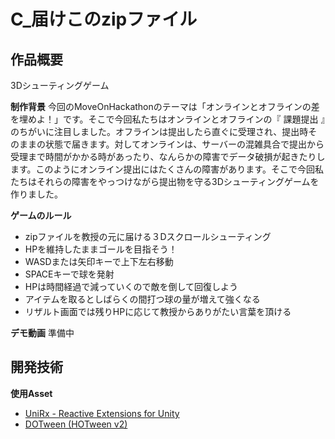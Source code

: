 # C_届けこのzipファイル
## 作品概要
3Dシューティングゲーム

**制作背景**
今回のMoveOnHackathonのテーマは「オンラインとオフラインの差を埋めよ！」です。そこで今回私たちはオンラインとオフラインの『 課題提出 』のちがいに注目しました。オフラインは提出したら直ぐに受理され、提出時そのままの状態で届きます。対してオンラインは、サーバーの混雑具合で提出から受理まで時間がかかる時があったり、なんらかの障害でデータ破損が起きたりします。このようにオンライン提出にはたくさんの障害があります。そこで今回私たちはそれらの障害をやっつけながら提出物を守る3Dシューティングゲームを作りました。

**ゲームのルール**
- zipファイルを教授の元に届ける３Dスクロールシューティング
- HPを維持したままゴールを目指そう！
- WASDまたは矢印キーで上下左右移動
- SPACEキーで球を発射
- HPは時間経過で減っていくので敵を倒して回復しよう
- アイテムを取るとしばらくの間打つ球の量が増えて強くなる
- リザルト画面では残りHPに応じて教授からありがたい言葉を頂ける

**デモ動画**
準備中

## 開発技術
**使用Asset**
- [UniRx - Reactive Extensions for Unity](https://assetstore.unity.com/packages/tools/integration/unirx-reactive-extensions-for-unity-17276)
- [DOTween (HOTween v2)](https://assetstore.unity.com/packages/tools/animation/dotween-hotween-v2-27676)
